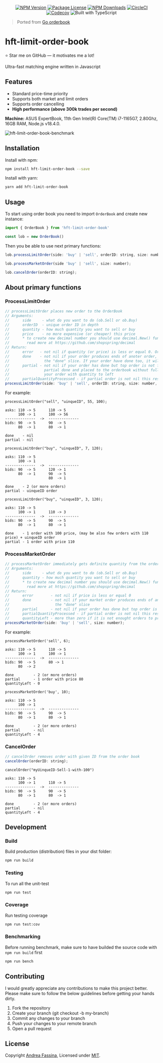 <p align="center">
    <a href="https://www.npmjs.com/package/hft-limit-order-book" target="_blank"><img src="https://img.shields.io/npm/v/hft-limit-order-book?color=blue" alt="NPM Version"></a>
    <a href="https://github.com/fasenderos/hft-limit-order-book/blob/main/LICENSE" target="_blank"><img src="https://img.shields.io/npm/l/hft-limit-order-book" alt="Package License"></a>
    <a href="https://www.npmjs.com/package/hft-limit-order-book" target="_blank"><img src="https://img.shields.io/npm/dm/hft-limit-order-book" alt="NPM Downloads"></a>
    <a href="https://circleci.com/gh/fasenderos/hft-limit-order-book" target="_blank"><img src="https://img.shields.io/circleci/build/github/fasenderos/hft-limit-order-book/main" alt="CircleCI" ></a>
    <a href="https://codecov.io/github/fasenderos/hft-limit-order-book" target="_blank"><img src="https://img.shields.io/codecov/c/github/fasenderos/hft-limit-order-book" alt="Codecov"></a>
    <img src="https://badgen.net/badge/icon/typescript?icon=typescript&label" alt="Built with TypeScript">
</p>

> Ported from [Go orderbook](https://github.com/i25959341/orderbook)

# hft-limit-order-book

:star: Star me on GitHub — it motivates me a lot!

Ultra-fast matching engine written in Javascript

## Features

- Standard price-time priority
- Supports both market and limit orders
- Supports order cancelling
- **High performance (above 300k trades per second)**

**Machine:** ASUS ExpertBook, 11th Gen Intel(R) Core(TM) i7-1165G7, 2.80Ghz, 16GB RAM, Node.js v18.4.0.

<img src="https://user-images.githubusercontent.com/1219087/181792292-8619ee25-bf75-4871-a06c-bd6c82157f33.png" alt="hft-limit-order-book-benchmark" title="hft-limit-order-book benchmark" />

## Installation

Install with npm:

```sh
npm install hft-limit-order-book --save
```

Install with yarn:

```sh
yarn add hft-limit-order-book
```

## Usage

To start using order book you need to import `OrderBook` and create new instance:

```js
import { OrderBook } from 'hft-limit-order-book'

const lob = new OrderBook()
```

Then you be able to use next primary functions:

```js
lob.processLimitOrder(side: 'buy' | 'sell', orderID: string, size: number, price: number);

lob.processMarketOrder(side 'buy' | 'sell', size: number);

lob.cancelOrder(orderID: string);
```

## About primary functions

### ProcessLimitOrder

```js
// processLimitOrder places new order to the OrderBook
// Arguments:
//      side     - what do you want to do (ob.Sell or ob.Buy)
//      orderID  - unique order ID in depth
//      quantity - how much quantity you want to sell or buy
//      price    - no more expensive (or cheaper) this price
//      * to create new decimal number you should use decimal.New() func
//        read more at https://github.com/shopspring/decimal
// Return:
//      error   - not nil if quantity (or price) is less or equal 0. Or if order with given ID is exists
//      done    - not nil if your order produces ends of anoter order, this order will add to
//                the "done" slice. If your order have done too, it will be places to this array too
//      partial - not nil if your order has done but top order is not fully done. Or if your order is
//                partial done and placed to the orderbook without full quantity - partial will contain
//                your order with quantity to left
//      partialQuantityProcessed - if partial order is not nil this result contains processed quatity from partial order
processLimitOrder(side: 'buy' | 'sell', orderID: string, size: number, price: number);
```

For example:

```
processLimitOrder("sell", "uinqueID", 55, 100);

asks: 110 -> 5      110 -> 5
      100 -> 1      100 -> 56
--------------  ->  --------------
bids: 90  -> 5      90  -> 5
      80  -> 1      80  -> 1

done    - nil
partial - nil

```

```
processLimitOrder("buy", "uinqueID", 7, 120);

asks: 110 -> 5
      100 -> 1
--------------  ->  --------------
bids: 90  -> 5      120 -> 1
      80  -> 1      90  -> 5
                    80  -> 1

done    - 2 (or more orders)
partial - uinqueID order

```

```
processLimitOrder("buy", "uinqueID", 3, 120);

asks: 110 -> 5
      100 -> 1      110 -> 3
--------------  ->  --------------
bids: 90  -> 5      90  -> 5
      80  -> 1      80  -> 1

done    - 1 order with 100 price, (may be also few orders with 110 price) + uinqueID order
partial - 1 order with price 110

```

### ProcessMarketOrder

```js
// processMarketOrder immediately gets definite quantity from the order book with market price
// Arguments:
//      side     - what do you want to do (ob.Sell or ob.Buy)
//      quantity - how much quantity you want to sell or buy
//      * to create new decimal number you should use decimal.New() func
//        read more at https://github.com/shopspring/decimal
// Return:
//      error        - not nil if price is less or equal 0
//      done         - not nil if your market order produces ends of anoter orders, this order will add to
//                     the "done" slice
//      partial      - not nil if your order has done but top order is not fully done
//      partialQuantityProcessed - if partial order is not nil this result contains processed quatity from partial order
//      quantityLeft - more than zero if it is not enought orders to process all quantity
processMarketOrder(side: 'buy' | 'sell', size: number);
```

For example:

```
processMarketOrder('sell', 6);

asks: 110 -> 5      110 -> 5
      100 -> 1      100 -> 1
--------------  ->  --------------
bids: 90  -> 5      80 -> 1
      80  -> 2

done         - 2 (or more orders)
partial      - 1 order with price 80
quantityLeft - 0

```

```
processMarketOrder('buy', 10);

asks: 110 -> 5
      100 -> 1
--------------  ->  --------------
bids: 90  -> 5      90  -> 5
      80  -> 1      80  -> 1

done         - 2 (or more orders)
partial      - nil
quantityLeft - 4

```

### CancelOrder

```js
// cancelOrder removes order with given ID from the order book
cancelOrder(orderID: string);
```

```
cancelOrder("myUinqueID-Sell-1-with-100")

asks: 110 -> 5
      100 -> 1      110 -> 5
--------------  ->  --------------
bids: 90  -> 5      90  -> 5
      80  -> 1      80  -> 1

done         - 2 (or more orders)
partial      - nil
quantityLeft - 4

```

## Development

### Build

Build production (distribution) files in your dist folder:

```sh
npm run build
```

### Testing

To run all the unit-test

```sh
npm run test
```

### Coverage

Run testing coverage

```sh
npm run test:cov
```

### Benchmarking

Before running benchmark, make sure to have builded the source code with `npm run build` first

```sh
npm run bench
```

## Contributing

I would greatly appreciate any contributions to make this project better. Please make sure to follow the below guidelines before getting your hands dirty.

1. Fork the repository
2. Create your branch (git checkout -b my-branch)
3. Commit any changes to your branch
4. Push your changes to your remote branch
5. Open a pull request

## License

Copyright [Andrea Fassina](https://github.com/fasenderos), Licensed under [MIT](LICENSE).
